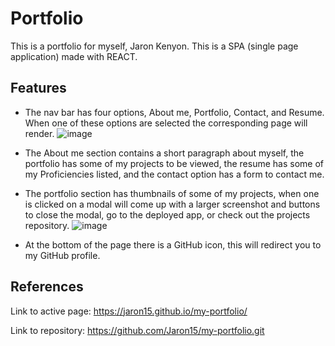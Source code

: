 # Portfolio
This is a portfolio for myself, Jaron Kenyon. This is a SPA (single page application) made with REACT.

## Features 
* The nav bar has four options, About me, Portfolio, Contact, and Resume. When one of these options are selected the corresponding page will render.
 ![image](https://user-images.githubusercontent.com/87290877/146663321-6be9be16-f536-438f-b8fb-9c01e4ddf41f.png)
 
 * The About me section contains a short paragraph about myself, the portfolio has some of my projects to be viewed, the resume has some of my Proficiencies listed, and the contact option has a form to contact me.
 
 * The portfolio section has thumbnails of some of my projects, when one is clicked on a modal will come up with a larger screenshot and buttons to close the modal, go to the deployed app, or check out the projects repository.
 ![image](https://user-images.githubusercontent.com/87290877/146663376-a1c20f24-38b5-4c1a-8769-e2a560e2e5aa.png)

* At the bottom of the page there is a GitHub icon, this will redirect you to my GitHub profile.


## References
 Link to active page: https://jaron15.github.io/my-portfolio/
 
 Link to repository: https://github.com/Jaron15/my-portfolio.git
 


